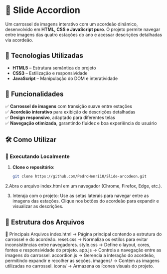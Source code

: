 # 🎨 Slide Accordion  

Um carrossel de imagens interativo com um acordeão dinâmico, desenvolvido em **HTML, CSS e JavaScript puro**. O projeto permite navegar entre imagens das quatro estações do ano e acessar descrições detalhadas via acordeão.  

## 🚀 Tecnologias Utilizadas  
- **HTML5** – Estrutura semântica do projeto  
- **CSS3** – Estilização e responsividade  
- **JavaScript** – Manipulação do DOM e interatividade  

## 🎯 Funcionalidades  
✅ **Carrossel de imagens** com transição suave entre estações  
✅ **Acordeão interativo** para exibição de descrições detalhadas  
✅ **Design responsivo**, adaptado para diferentes telas  
✅ **Navegação otimizada**, garantindo fluidez e boa experiência do usuário  

## 🛠 Como Utilizar  

### 🔹 Executando Localmente  
1. **Clone o repositório**:  
   ```bash
   git clone https://github.com/PedroHenri10/Slide-arcodeon.git

 2.Abra o arquivo index.html em um navegador (Chrome, Firefox, Edge, etc.).

 3. Interaja com o projeto:
    Use as setas laterais para navegar entre as imagens das estações.
    Clique nos botões do acordeão para expandir e visualizar as descrições.

## 📁 Estrutura dos Arquivos

🔹 Principais Arquivos
index.html → Página principal contendo a estrutura do carrossel e do acordeão.
reset.css → Normaliza os estilos para evitar inconsistências entre navegadores.
style.css → Define o layout, cores, fontes e responsividade do projeto.
app.js → Controla a navegação entre as imagens do carrossel.
accordion.js → Gerencia a interação do acordeão, permitindo expandir e recolher as seções.
imagens/ → Contém as imagens utilizadas no carrossel.
icons/ → Armazena os ícones visuais do projeto.
